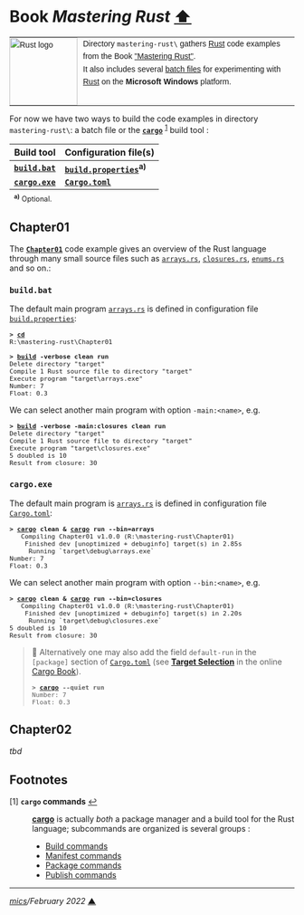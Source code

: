 # <span id="top">Book <i>Mastering Rust</i></span> <span style="size:30%;"><a href="../README.md">⬆</a></span>

<table style="font-family:Helvetica,Arial;font-size:14px;line-height:1.6;">
  <tr>
  <td style="border:0;padding:0 10px 0 0;min-width:120px;"><a href="https://www.rust-lang.org/" rel="external"><img src="https://www.rust-lang.org/static/images/rust-logo-blk.svg" width="120" alt="Rust logo"/></a></td>
  <td style="border:0;padding:0;vertical-align:text-top;">Directory <code>mastering-rust\</code> gathers <a href="https://www.rust-lang.org/" rel="external">Rust</a> code examples from the Book <a href="https://www.packtpub.com/product/mastering-rust-second-edition/9781789346572" rel="external">"Mastering Rust"</a>.<br/>
  It also includes several <a href="https://en.wikibooks.org/wiki/Windows_Batch_Scripting">batch files</a> for experimenting with <a href="https://www.rust-lang.org/" rel="external">Rust</a> on the <b>Microsoft Windows</b> platform.
  </td>
  </tr>
</table>

For now we have two ways to build the code examples in directory `mastering-rust\`: a batch file or the [**`cargo`**][cargo_cli] <sup id="anchor_01"><a href="#footnote_01">1</a></sup> build tool :

| Build tool                    | Configuration file(s)                    |
|-------------------------------|------------------------------------------|
[**`build.bat`**](./Chapter01/build.bat) | [**`build.properties`**](./Chapter01/build.properties)<sup><b>a)</b></sup> |
| [**`cargo.exe`**][cargo_cli]      | [**`Cargo.toml`**](Chapter01/Cargo.toml) |
<div style="font-size:90%;margin:-10px 0 10px 8px;"><sup><b>a)</b></sup> Optional.</div>

## <span id="chapter01">Chapter01</span>

The [**`Chapter01`**](Chapter01) code example gives an overview of the Rust language through many small source files such as [`arrays.rs`](Chapter01/src/arrays.rs), [`closures.rs`](Chapter01/src/closures.rs), [`enums.rs`](Chapter01/src/enums.rs) and so on.:

### <b id="build">`build.bat`</b>

The default main program [`arrays.rs`](Chapter01/src/arrays.rs) is defined in configuration file [`build.properties`](Chapter01/build.properties):

<pre style="font-size:80%;">
<b>&gt; <a href="https://docs.microsoft.com/en-us/windows-server/administration/windows-commands/cd">cd</a></b>
R:\mastering-rust\Chapter01
&nbsp;
<b>&gt; <a href="Chapter01/build.bat">build</a> -verbose clean run</b>
Delete directory "target"
Compile 1 Rust source file to directory "target"
Execute program "target\arrays.exe"
Number: 7
Float: 0.3
</pre>

We can select another main program with option `-main:<name>`, e.g.

<pre style="font-size:80%;">
<b>&gt; <a href="Chapter01/build.bat">build</a> -verbose -main:closures clean run</b>
Delete directory "target"
Compile 1 Rust source file to directory "target"
Execute program "target\closures.exe"
5 doubled is 10
Result from closure: 30
</pre>

### <b id="cargo">`cargo.exe`</b>

The default main program is [`arrays.rs`](Chapter01/src/arrays.rs) is defined in configuration file [`Cargo.toml`](Chapter01/Cargo.toml):

<pre style="font-size:80%;">
<b>&gt; <a href="https://doc.rust-lang.org/cargo/commands/build-commands.html">cargo</a> clean & <a href="https://doc.rust-lang.org/cargo/commands/build-commands.html">cargo</a> run --bin=arrays</b>
   Compiling Chapter01 v1.0.0 (R:\mastering-rust\Chapter01)
    Finished dev [unoptimized + debuginfo] target(s) in 2.85s
     Running `target\debug\arrays.exe`
Number: 7
Float: 0.3
</pre>

We can select another main program with option `--bin:<name>`, e.g.

<pre style="font-size:80%;">
<b>&gt; <a href="https://doc.rust-lang.org/cargo/commands/build-commands.html">cargo</a> clean & <a href="https://doc.rust-lang.org/cargo/commands/build-commands.html">cargo</a> run --bin=closures</b>
   Compiling Chapter01 v1.0.0 (R:\mastering-rust\Chapter01)
    Finished dev [unoptimized + debuginfo] target(s) in 2.20s
     Running `target\debug\closures.exe`
5 doubled is 10
Result from closure: 30
</pre>

> **:mag_right:** Alternatively one may also add the field `default-run` in the `[package]` section of [`Cargo.toml`](Chapter01/Cargo.toml) (see [**Target Selection**][cargo_run] in the online [Cargo Book][cargo_book]).
> <pre style="font-size:80%;">
> <b>&gt; <a href="https://doc.rust-lang.org/cargo/commands/build-commands.html">cargo</a> --quiet run</b>
> Number: 7
> Float: 0.3
> </pre>

## <span id="chapter02">Chapter02</span>

<i>tbd</i>

## <span id="footnotes">Footnotes</span>

<span id="footnote_01">[1]</span> **`cargo` commands** [↩](#anchor_01)

<dl><dd>
<a href="https://doc.rust-lang.org/cargo/commands/cargo.html"><b></code>cargo</code></b></a> is actually <i>both</i> a package manager and a build tool for the Rust language; subcommands are organized is several groups :
</dd>
<dd>
<ul>
<li><a href="https://doc.rust-lang.org/cargo/commands/cargo.html#build-commands">Build commands</a></li>
<li><a href="https://doc.rust-lang.org/cargo/commands/cargo.html#manifest-commands">Manifest commands</a></li>
<li><a href="https://doc.rust-lang.org/cargo/commands/cargo.html#package-commands">Package commands</a></li>
<li><a href="https://doc.rust-lang.org/cargo/commands/cargo.html#publishing-commands">Publish commands</a></li>
</ul>
</dd></dl>

***

*[mics](https://lampwww.epfl.ch/~michelou/)/February 2022* [**&#9650;**](#top)
<span id="bottom">&nbsp;</span>

<!-- link refs -->

[cargo_book]: https://doc.rust-lang.org/cargo/
[cargo_cli]: https://doc.rust-lang.org/cargo/commands/cargo.html
[cargo_run]: https://doc.rust-lang.org/cargo/commands/cargo-run.html#target-selection
